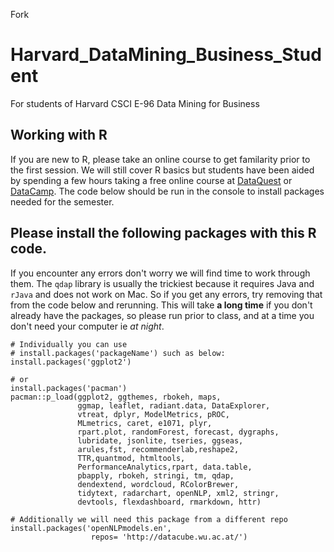 Fork
# Harvard_DataMining_Business_Student
For students of Harvard CSCI E-96 Data Mining for Business

## Working with R
If you are new to R, please take an online course to get familarity prior to the first session.  We will still cover R basics but students have been aided by spending a few hours taking a free online course at [DataQuest](www.dataquest.com) or [DataCamp](www.datacamp.com).  The code below should be run in the console to install packages needed for the semester.

## Please install the following packages with this R code.
If you encounter any errors don't worry we will find time to work through them.  The `qdap` library is usually the trickiest because it requires Java and `rJava` and does not work on Mac.  So if you get any errors, try removing that from the code below and rerunning.  This will take **a long time** if you don't already have the packages, so please run prior to class, and at a time you don't need your computer ie *at night*.
```
# Individually you can use 
# install.packages('packageName') such as below:
install.packages('ggplot2')

# or 
install.packages('pacman')
pacman::p_load(ggplot2, ggthemes, rbokeh, maps, 
               ggmap, leaflet, radiant.data, DataExplorer,
               vtreat, dplyr, ModelMetrics, pROC,
               MLmetrics, caret, e1071, plyr, 
               rpart.plot, randomForest, forecast, dygraphs,
               lubridate, jsonlite, tseries, ggseas,
               arules,fst, recommenderlab,reshape2,
               TTR,quantmod, htmltools,
               PerformanceAnalytics,rpart, data.table,
               pbapply, rbokeh, stringi, tm, qdap,
               dendextend, wordcloud, RColorBrewer,
               tidytext, radarchart, openNLP, xml2, stringr,
               devtools, flexdashboard, rmarkdown, httr)

# Additionally we will need this package from a different repo
install.packages('openNLPmodels.en', 
                  repos= 'http://datacube.wu.ac.at/')
```
